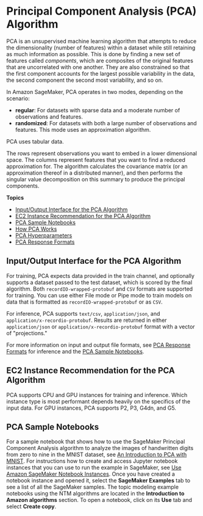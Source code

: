 # Principal Component Analysis \(PCA\) Algorithm<a name="pca"></a>

PCA is an unsupervised machine learning algorithm that attempts to reduce the dimensionality \(number of features\) within a dataset while still retaining as much information as possible\. This is done by finding a new set of features called *components*, which are composites of the original features that are uncorrelated with one another\. They are also constrained so that the first component accounts for the largest possible variability in the data, the second component the second most variability, and so on\.

In Amazon SageMaker, PCA operates in two modes, depending on the scenario: 
+ **regular**: For datasets with sparse data and a moderate number of observations and features\.
+ **randomized**: For datasets with both a large number of observations and features\. This mode uses an approximation algorithm\. 

PCA uses tabular data\. 

The rows represent observations you want to embed in a lower dimensional space\. The columns represent features that you want to find a reduced approximation for\. The algorithm calculates the covariance matrix \(or an approximation thereof in a distributed manner\), and then performs the singular value decomposition on this summary to produce the principal components\. 

**Topics**
+ [Input/Output Interface for the PCA Algorithm](#pca-inputoutput)
+ [EC2 Instance Recommendation for the PCA Algorithm](#pca-instances)
+ [PCA Sample Notebooks](#PCA-sample-notebooks)
+ [How PCA Works](how-pca-works.md)
+ [PCA Hyperparameters](PCA-reference.md)
+ [PCA Response Formats](PCA-in-formats.md)

## Input/Output Interface for the PCA Algorithm<a name="pca-inputoutput"></a>

For training, PCA expects data provided in the train channel, and optionally supports a dataset passed to the test dataset, which is scored by the final algorithm\. Both `recordIO-wrapped-protobuf` and `CSV` formats are supported for training\. You can use either File mode or Pipe mode to train models on data that is formatted as `recordIO-wrapped-protobuf` or as `CSV`\.

For inference, PCA supports `text/csv`, `application/json`, and `application/x-recordio-protobuf`\. Results are returned in either `application/json` or `application/x-recordio-protobuf` format with a vector of "projections\."

For more information on input and output file formats, see [PCA Response Formats](PCA-in-formats.md) for inference and the [PCA Sample Notebooks](#PCA-sample-notebooks)\.

## EC2 Instance Recommendation for the PCA Algorithm<a name="pca-instances"></a>

PCA supports CPU and GPU instances for training and inference\. Which instance type is most performant depends heavily on the specifics of the input data\. For GPU instances, PCA supports P2, P3, G4dn, and G5\.

## PCA Sample Notebooks<a name="PCA-sample-notebooks"></a>

For a sample notebook that shows how to use the SageMaker Principal Component Analysis algorithm to analyze the images of handwritten digits from zero to nine in the MNIST dataset, see [An Introduction to PCA with MNIST](https://sagemaker-examples.readthedocs.io/en/latest/introduction_to_amazon_algorithms/pca_mnist/pca_mnist.html)\. For instructions how to create and access Jupyter notebook instances that you can use to run the example in SageMaker, see [Use Amazon SageMaker Notebook Instances](nbi.md)\. Once you have created a notebook instance and opened it, select the **SageMaker Examples** tab to see a list of all the SageMaker samples\. The topic modeling example notebooks using the NTM algorithms are located in the **Introduction to Amazon algorithms** section\. To open a notebook, click on its **Use** tab and select **Create copy**\.